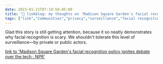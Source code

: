 ---date: 2023-01-21T07:19:59-05:00title: "🔗 linkblog: my thoughts on 'Madison Square Garden's facial recognition policy ignites debate over the tech : NPR'"tags: ["link","Communities","privacy","surveillance","facial recognition"]---Glad this story is still getting attention, because it so neatly demonstrates why facial recognition is scary. We shouldn't tolerate this level of surveillance—by private or public actors.   [link to 'Madison Square Garden's facial recognition policy ignites debate over the tech : NPR'](https://www.npr.org/2023/01/21/1150289272/facial-recognition-technology-madison-square-garden-law-new-york)